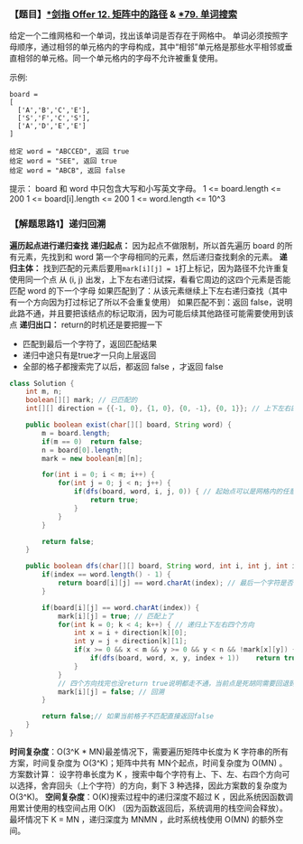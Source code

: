 ### 【题目】[*剑指 Offer 12. 矩阵中的路径](https://leetcode-cn.com/problems/ju-zhen-zhong-de-lu-jing-lcof/) & [*79. 单词搜索](https://leetcode-cn.com/problems/word-search/)
给定一个二维网格和一个单词，找出该单词是否存在于网格中。
单词必须按照字母顺序，通过相邻的单元格内的字母构成，其中“相邻”单元格是那些水平相邻或垂直相邻的单元格。同一个单元格内的字母不允许被重复使用。

示例:

	board =
	[
	  ['A','B','C','E'],
	  ['S','F','C','S'],
	  ['A','D','E','E']
	]
	
	给定 word = "ABCCED", 返回 true
	给定 word = "SEE", 返回 true
	给定 word = "ABCB", 返回 false

提示：
board 和 word 中只包含大写和小写英文字母。
1 <= board.length <= 200
1 <= board[i].length <= 200
1 <= word.length <= 10^3

### 【解题思路1】递归回溯
**遍历起点进行递归查找**
**递归起点：**
因为起点不做限制，所以首先遍历 board 的所有元素，先找到和 word 第一个字母相同的元素，然后递归查找剩余的元素。
**递归主体：**
找到匹配的元素后要用`mark[i][j] = 1`打上标记，因为路径不允许重复使用同一个点
从 (i, j) 出发，上下左右递归试探，看看它周边的这四个元素是否能匹配 word 的下一个字母
如果匹配到了：从该元素继续上下左右递归查找（其中有一个方向因为打过标记了所以不会重复使用）
如果匹配不到：返回 false，说明此路不通，并且要把该结点的标记取消，因为可能后续其他路径可能需要使用到该点
**递归出口：** return的时机还是要把握一下

- 匹配到最后一个字符了，返回匹配结果
- 递归中途只有是true才一只向上层返回
- 全部的格子都搜索完了以后，都返回 false ，才返回 false

```java
class Solution {
    int m, n;
    boolean[][] mark; // 已匹配的
    int[][] direction = {{-1, 0}, {1, 0}, {0, -1}, {0, 1}}; // 上下左右四个方向

    public boolean exist(char[][] board, String word) {
        m = board.length;
        if(m == 0)  return false;
        n = board[0].length;
        mark = new boolean[m][n];

        for(int i = 0; i < m; i++) {
            for(int j = 0; j < n; j++) {
                if(dfs(board, word, i, j, 0)) { // 起始点可以是网格内的任意一个格子
                    return true;
                }
            }
        }

        return false;
    }

    public boolean dfs(char[][] board, String word, int i, int j, int index) {
        if(index == word.length() - 1) {
            return board[i][j] == word.charAt(index); // 最后一个字符是否匹配
        }

        if(board[i][j] == word.charAt(index)) {
            mark[i][j] = true; // 匹配上了
            for(int k = 0; k < 4; k++) { // 递归上下左右四个方向
                int x = i + direction[k][0];
                int y = j + direction[k][1];
                if(x >= 0 && x < m && y >= 0 && y < n && !mark[x][y]) { // 在网格内并且没有被匹配过
                    if(dfs(board, word, x, y, index + 1))    return true;
                }
            }
            // 四个方向找完也没return true说明都走不通，当前点是死胡同需要回退到上一个点继续找别的方向
            mark[i][j] = false; // 回溯
        }

        return false;// 如果当前格子不匹配直接返回false
    }
}
```

**时间复杂度**：O(3^K * MN)最差情况下，需要遍历矩阵中长度为 K 字符串的所有方案，时间复杂度为 O(3^K)；矩阵中共有 MN个起点，时间复杂度为 O(MN) 。
方案数计算： 设字符串长度为 K ，搜索中每个字符有上、下、左、右四个方向可以选择，舍弃回头（上个字符）的方向，剩下 3 种选择，因此方案数的复杂度为 O(3^K)。
**空间复杂度**：O(K)搜索过程中的递归深度不超过 K ，因此系统因函数调用累计使用的栈空间占用 O(K) （因为函数返回后，系统调用的栈空间会释放）。最坏情况下 K = MN ，递归深度为 MNMN ，此时系统栈使用 O(MN) 的额外空间。